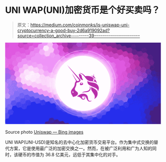 # UNI WAP(UNI)加密货币是个好买卖吗？

> 原文：<https://medium.com/coinmonks/is-uniswap-uni-cryptocurrency-a-good-buy-2d6a919092ad?source=collection_archive---------39----------------------->

![](img/e4e5dd03b955bdcbe2112771e0ef3ace.png)

Source photo [Uniswap — Bing images](https://www.bing.com/images/search?view=detailV2&ccid=H5%2buozCL&id=A836382F328084347C89E2879CDD86E21C831104&thid=OIP.H5-uozCLnheDkvd8MiFxcwHaD4&mediaurl=https%3a%2f%2finsidecrypto.today%2fwp-content%2fuploads%2f2020%2f10%2fUNISWAP.jpg&cdnurl=https%3a%2f%2fth.bing.com%2fth%2fid%2fR.1f9faea3308b9e178392f77c32217173%3frik%3dBBGDHOKG3ZyH4g%26pid%3dImgRaw%26r%3d0&exph=628&expw=1200&q=Uniswap&simid=608023732853824167&FORM=IRPRST&ck=D625AE2109AF59E029CC3150BC91910A&selectedIndex=12&ajaxhist=0&ajaxserp=0)

UNI WAP(UNI-USD)是知名的去中心化加密货币交易平台。作为集中式交换的替代方案，它是使用最广泛的加密交换之一。然而，在被广泛利用和广为人知的同时，该硬币的市值为 36.8 亿美元，远低于其集中化的对手。